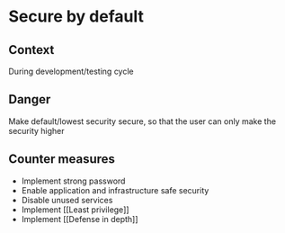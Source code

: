 # Secure by default
## Context
During development/testing cycle
## Danger
Make default/lowest security secure, so that the user can only make the security higher
## Counter measures
- Implement strong password
- Enable application and infrastructure safe security
- Disable unused services
- Implement [[Least privilege]]
- Implement [[Defense in depth]]
